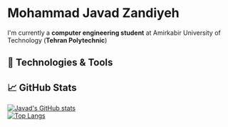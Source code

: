 <!--
**JavadZandiyeh/JavadZandiyeh** is a ✨ _special_ ✨ repository because its `README.md` (this file) appears on your GitHub profile.

Here are some ideas to get you started:

- 🔭 I’m currently working on ...
- 🌱 I’m currently learning ...
- 👯 I’m looking to collaborate on ...
- 🤔 I’m looking for help with ...
- 💬 Ask me about ...
- 📫 How to reach me: ...
- 😄 Pronouns: ...
- ⚡ Fun fact: ...
-->

# Mohammad Javad Zandiyeh
I'm currently a **computer engineering student** at Amirkabir University of Technology (**Tehran Polytechnic**)<br/>

## 🔧 Technologies & Tools


## &#x1f4c8; GitHub Stats
[![Javad's GitHub stats](https://github-readme-stats.vercel.app/api?username=JavadZandiyeh&show_icons=true&theme=gruvbox)](https://github.com/JavadZandiyeh/JavadZandiyeh)<br/>
[![Top Langs](https://github-readme-stats.vercel.app/api/top-langs/?username=JavadZandiyeh&show_icons=true&theme=gruvbox&&langs_count=10&layout=compact)](https://github.com/JavadZandiyeh/JavadZandiyeh)<br/>
